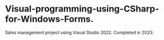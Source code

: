 # Visual-programming-using-CSharp-for-Windows-Forms.
Sales management project using Visual Studio 2022. Completed in 2023.
